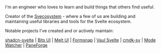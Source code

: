 I'm an engineer who loves to learn and build things that others find useful.

Creator of the [Svecosystem](https://github.com/svecosystem) - where a few of us are building and maintaining useful libraries and tools for the Svelte ecosystem. 

Notable projects I've created and or actively maintain:

[shadcn-svelte](https://github.com/huntabyte/shadcn-svelte) | [Bits UI](https://github.com/huntabyte/bits-ui) | [Melt UI](https://github.com/melt-ui/melt-ui) | [Formsnap](https://github.com/svecosystem/formsnap) | [Vaul Svelte](https://github.com/huntabyte/vaul-svelte) | [cmdk-sv](https://github.com/huntabyte/cmdk-sv) | [Mode Watcher](https://github.com/svecosystem/mode-watcher) | [PaneForge](https://github.com/svecosystem/paneforge)
